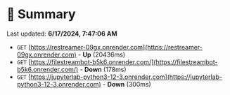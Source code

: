 # 📖 Summary
Last updated: **6/17/2024, 7:47:06 AM**

- `GET` [https://restreamer-09gx.onrender.com](https://restreamer-09gx.onrender.com) - **Up** (20436ms)
- `GET` [https://filestreambot-b5k6.onrender.com/](https://filestreambot-b5k6.onrender.com/) - **Down** (178ms)
- `GET` [https://jupyterlab-python3-12-3.onrender.com](https://jupyterlab-python3-12-3.onrender.com) - **Down** (300ms)

